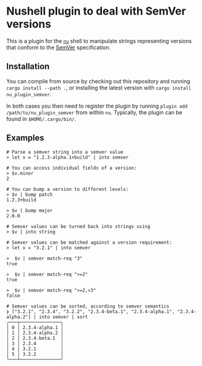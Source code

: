 # Nushell plugin to deal with SemVer versions

This is a plugin for the [`nu`](https://nushell.sh) shell to manipulate strings representing versions that conform to the [SemVer](https://semver.org) specification.

## Installation

You can compile from source by checking out this repository and running `cargo install --path .`, or installing the latest version with `cargo install nu_plugin_semver`.

In both cases you then need to register the plugin by running `plugin add /path/to/nu_plugin_semver` from within `nu`. Typically, the plugin can be found in `$HOME/.cargo/bin/`.

## Examples
```nu
# Parse a semver string into a semver value
> let v = "1.2.3-alpha.1+build" | into semver

# You can access individual fields of a version:
> $v.minor
2

# You can bump a version to different levels:
> $v | bump patch
1.2.3+build

> $v | bump major
2.0.0

# Semver values can be turned back into strings using
> $v | into string

# Semver values can be matched against a version requirement:
> let v = "3.2.1" | into semver

>  $v | semver match-req "3"
true

>  $v | semver match-req ">=2"
true

>  $v | semver match-req ">=2,<3"
false

# Semver values can be sorted, according to semver semantics
❯ ["3.2.1", "2.3.4", "3.2.2", "2.3.4-beta.1", "2.3.4-alpha.1", "2.3.4-alpha.2"] | into semver | sort
╭───┬───────────────╮
│ 0 │ 2.3.4-alpha.1 │
│ 1 │ 2.3.4-alpha.2 │
│ 2 │ 2.3.4-beta.1  │
│ 3 │ 2.3.4         │
│ 4 │ 3.2.1         │
│ 5 │ 3.2.2         │
╰───┴───────────────╯

```
